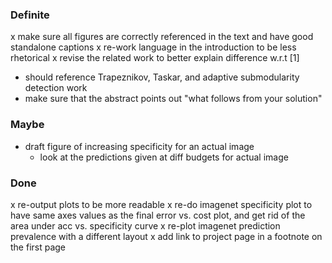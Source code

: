 ### Definite

x make sure all figures are correctly referenced in the text and have good standalone captions
x re-work language in the introduction to be less rhetorical
x revise the related work to better explain difference w.r.t [1]
- should reference Trapeznikov, Taskar, and adaptive submodularity detection work
- make sure that the abstract points out "what follows from your solution"

### Maybe

- draft figure of increasing specificity for an actual image
    - look at the predictions given at diff budgets for actual image

### Done
x re-output plots to be more readable
    x re-do imagenet specificity plot to have same axes values as the final error vs. cost plot, and get rid of the area under acc vs. specificity curve
    x re-plot imagenet prediction prevalence with a different layout
x add link to project page in a footnote on the first page

